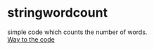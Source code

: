 # stringwordcount
simple code which counts the number of words.<br/>
[Way to the code](https://github.com/ASTHA193/stringwordcount/commit/15ad6b50317f7148ffb25473bf210f97852133f0)
